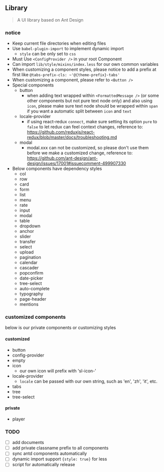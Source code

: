 ## Library

> A UI library based on Ant Design


### notice

- Keep current file directories when editing files
- Use `babel-plugin-import` to implement dynamic import
    - `style` can be only set to `css`
- Must Use `<ConfigProvider />` in your root Component
- Can import `lib/style/mixins/index.less` for our own common variables
- When customizing a component styles, please notice to add a prefix at first like `@tabs-prefix-cls: ~'@{theme-prefix}-tabs'`
- When customizing a component, please refer to `<Button />`
- Special components
    - button
        - when adding text wrapped within `<FormattedMessage />` (or some other components but not pure text node only)
         and also using `icon`, please make sure text node should be wrapped within `span` if you want a automatic split
          between `icon` and `text`
    - locale-provider
        - if using react-redux `connect`, make sure setting its option `pure` to `false` to let redux can feel context
         changes, reference to: https://github.com/reduxjs/react-redux/blob/master/docs/troubleshooting.md
    - modal
        - modal.xxx can not be customized, so please don't use them before we make a customized change, reference to:
         https://github.com/ant-design/ant-design/issues/17001#issuecomment-499907330
- Below components have dependency styles
    - col
    - row
    - card
    - form
    - list
    - menu
    - rate
    - input
    - modal
    - table
    - dropdown
    - anchor
    - slider
    - transfer
    - select
    - upload
    - pagination
    - calendar
    - cascader
    - popconfirm
    - date-picker
    - tree-select
    - auto-complete
    - typography
    - page-header
    - mentions


### customized components

below is our private components or customizing styles

#### customized

- button
- config-provider
- empty
- icon
    - our own icon will prefix with 'sl-icon-'
- locale-provider
    - `locale` can be passed with our own string, such as 'en', 'zh', 'it', etc.
- tabs
- tree
- tree-select

#### private

- player


### TODO
- [ ] add documents
- [ ] add private classname prefix to all components
- [ ] sync antd components automatically
- [ ] dynamic import support `{style: true}` for less
- [ ] script for automatically release
